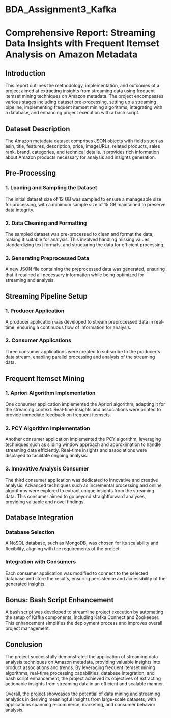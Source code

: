 # BDA_Assignment3_Kafka

# Comprehensive Report: Streaming Data Insights with Frequent Itemset Analysis on Amazon Metadata

## Introduction
This report outlines the methodology, implementation, and outcomes of a project aimed at extracting insights from streaming data using frequent itemset mining techniques on Amazon metadata. The project encompasses various stages including dataset pre-processing, setting up a streaming pipeline, implementing frequent itemset mining algorithms, integrating with a database, and enhancing project execution with a bash script.

## Dataset Description
The Amazon metadata dataset comprises JSON objects with fields such as asin, title, features, description, price, imageURLs, related products, sales rank, brand, categories, and technical details. It provides rich information about Amazon products necessary for analysis and insights generation.

## Pre-Processing
### 1. Loading and Sampling the Dataset
The initial dataset size of 12 GB was sampled to ensure a manageable size for processing, with a minimum sample size of 15 GB maintained to preserve data integrity.

### 2. Data Cleaning and Formatting
The sampled dataset was pre-processed to clean and format the data, making it suitable for analysis. This involved handling missing values, standardizing text formats, and structuring the data for efficient processing.

### 3. Generating Preprocessed Data
A new JSON file containing the preprocessed data was generated, ensuring that it retained all necessary information while being optimized for streaming and analysis.

## Streaming Pipeline Setup
### 1. Producer Application
A producer application was developed to stream preprocessed data in real-time, ensuring a continuous flow of information for analysis.

### 2. Consumer Applications
Three consumer applications were created to subscribe to the producer's data stream, enabling parallel processing and analysis of the streaming data.

## Frequent Itemset Mining
### 1. Apriori Algorithm Implementation
One consumer application implemented the Apriori algorithm, adapting it for the streaming context. Real-time insights and associations were printed to provide immediate feedback on frequent itemsets.

### 2. PCY Algorithm Implementation
Another consumer application implemented the PCY algorithm, leveraging techniques such as sliding window approach and approximation to handle streaming data efficiently. Real-time insights and associations were displayed to facilitate ongoing analysis.

### 3. Innovative Analysis Consumer
The third consumer application was dedicated to innovative and creative analysis. Advanced techniques such as incremental processing and online algorithms were explored to extract unique insights from the streaming data. This consumer aimed to go beyond straightforward analyses, providing valuable and novel findings.

## Database Integration
### Database Selection
A NoSQL database, such as MongoDB, was chosen for its scalability and flexibility, aligning with the requirements of the project.

### Integration with Consumers
Each consumer application was modified to connect to the selected database and store the results, ensuring persistence and accessibility of the generated insights.

## Bonus: Bash Script Enhancement
A bash script was developed to streamline project execution by automating the setup of Kafka components, including Kafka Connect and Zookeeper. This enhancement simplifies the deployment process and improves overall project management.

## Conclusion
The project successfully demonstrated the application of streaming data analysis techniques on Amazon metadata, providing valuable insights into product associations and trends. By leveraging frequent itemset mining algorithms, real-time processing capabilities, database integration, and bash script enhancement, the project achieved its objectives of extracting actionable insights from streaming data in an efficient and scalable manner.

Overall, the project showcases the potential of data mining and streaming analytics in deriving meaningful insights from large-scale datasets, with applications spanning e-commerce, marketing, and consumer behavior analysis.
